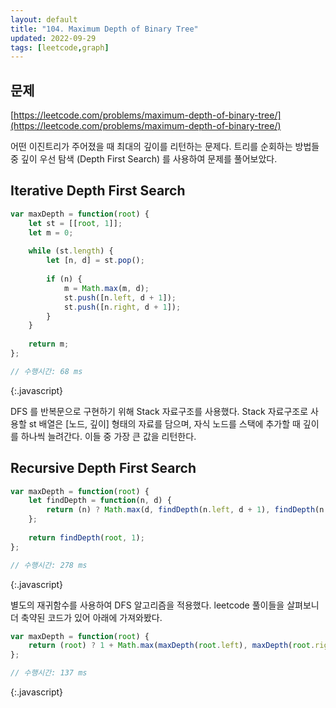 ```yaml
---
layout: default
title: "104. Maximum Depth of Binary Tree"
updated: 2022-09-29
tags: [leetcode,graph]
---
```


## 문제

[https://leetcode.com/problems/maximum-depth-of-binary-tree/](https://leetcode.com/problems/maximum-depth-of-binary-tree/)

어떤 이진트리가 주어졌을 때 최대의 깊이를 리턴하는 문제다. 트리를 순회하는 방법들 중 깊이 우선 탐색 (Depth First Search) 를 사용하여 문제를 풀어보았다.

## Iterative Depth First Search

```js
var maxDepth = function(root) {
    let st = [[root, 1]];
    let m = 0;
    
    while (st.length) {
        let [n, d] = st.pop();
        
        if (n) {
            m = Math.max(m, d);
            st.push([n.left, d + 1]);
            st.push([n.right, d + 1]);
        }
    }
    
    return m;
};

// 수행시간: 68 ms
```
{:.javascript}

DFS 를 반복문으로 구현하기 위해 Stack 자료구조를 사용했다. Stack 자료구조로 사용할 st 배열은 [노드, 깊이] 형태의 자료를 담으며, 자식 노드를 스택에 추가할 때 깊이를 하나씩 늘려간다. 이들 중 가장 큰 값을 리턴한다.

## Recursive Depth First Search

```js
var maxDepth = function(root) {
    let findDepth = function(n, d) {
        return (n) ? Math.max(d, findDepth(n.left, d + 1), findDepth(n.right, d + 1)) : 0;
    };
    
    return findDepth(root, 1);
};

// 수행시간: 278 ms
```
{:.javascript}

별도의 재귀함수를 사용하여 DFS 알고리즘을 적용했다. leetcode 풀이들을 살펴보니 더 축약된 코드가 있어 아래에 가져와봤다.

```js
var maxDepth = function(root) {
    return (root) ? 1 + Math.max(maxDepth(root.left), maxDepth(root.right)) : 0;
};

// 수행시간: 137 ms
```
{:.javascript}
